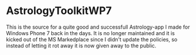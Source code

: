 # AstrologyToolkitWP7

This is the source for a quite good and successfull Astrology-app I made for Windows Phone 7 back in the days.
It is no longer maintained and it is kicked out of the MS Markedplace since I didn't update the policies, so instead of letting it rot away it is now given away to the public.
